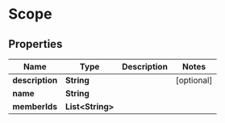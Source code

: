 
# Scope

## Properties
Name | Type | Description | Notes
------------ | ------------- | ------------- | -------------
**description** | **String** |  |  [optional]
**name** | **String** |  | 
**memberIds** | **List&lt;String&gt;** |  | 



